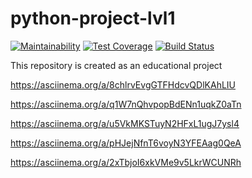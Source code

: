 # python-project-lvl1

[![Maintainability](https://api.codeclimate.com/v1/badges/a99a88d28ad37a79dbf6/maintainability)](https://codeclimate.com/github/codeclimate/codeclimate/maintainability)
[![Test Coverage](https://api.codeclimate.com/v1/badges/a99a88d28ad37a79dbf6/test_coverage)](https://codeclimate.com/github/codeclimate/codeclimate/test_coverage)
[![Build Status](https://travis-ci.org/asalex04/python-project-lvl1.svg?branch=master)](https://travis-ci.org/asalex04/python-project-lvl1)


This repository is created as an educational project

https://asciinema.org/a/8chlrvEvgGTFHdcvQDlKAhLIU 

https://asciinema.org/a/q1W7nQhvpopBdENn1uqkZ0aTn

https://asciinema.org/a/u5VkMKSTuyN2HFxL1ugJ7ysl4 

https://asciinema.org/a/pHJejNfnT6voyN3YFEAag0QeA 

https://asciinema.org/a/2xTbjoI6xkVMe9v5LkrWCUNRh


